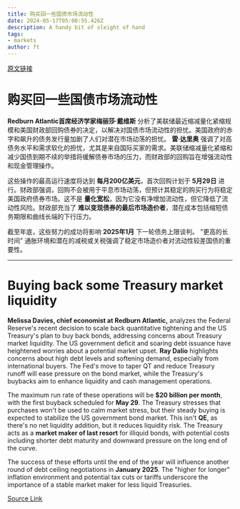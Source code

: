 ```yaml
---
title: 购买回一些国债市场流动性
date: 2024-05-17T05:00:55.426Z
description: A handy bit of sleight of hand
tags: 
- markets
author: ft
---
```


[原文链接](https://ft.com/content/a3ddf264-f2b8-4625-8135-3cab0b5e5dff)

# **购买回一些国债市场流动性** 

**Redburn Atlantic首席经济学家梅丽莎·戴维斯** 分析了美联储最近缩减量化紧缩规模和美国财政部回购债券的决定，以解决对国债市场流动性的担忧。美国政府的赤字和飙升的债务发行量加剧了人们对潜在市场动荡的担忧。 **雷·达里奥** 强调了对高债务水平和需求软化的担忧，尤其是来自国际买家的需求。美联储缩减量化紧缩和减少国债到期不续的举措将缓解债券市场的压力，而财政部的回购旨在增强流动性和现金管理操作。

这些操作的最高运行速度将达到 **每月200亿美元**，首次回购计划于 **5月29日** 进行。财政部强调，回购不会被用于平息市场动荡，但预计其稳定的购买行为将稳定美国政府债券市场。这不是 **量化宽松**，因为它没有净增加流动性，但它降低了流动性风险。财政部充当了 **难以变现债券的最后市场造价者**，潜在成本包括缩短债务期限和曲线长端的下行压力。

截至年底，这些努力的成功将影响 **2025年1月** 下一轮债务上限谈判。 "更高的长时间" 通胀环境和潜在的减税或关税强调了稳定市场造价者对流动性较差国债的重要性。

---

# Buying back some Treasury market liquidity 

**Melissa Davies, chief economist at Redburn Atlantic,** analyzes the Federal Reserve's recent decision to scale back quantitative tightening and the US Treasury's plan to buy back bonds, addressing concerns about Treasury market liquidity. The US government deficit and soaring debt issuance have heightened worries about a potential market upset. **Ray Dalio** highlights concerns about high debt levels and softening demand, especially from international buyers. The Fed's move to taper QT and reduce Treasury runoff will ease pressure on the bond market, while the Treasury's buybacks aim to enhance liquidity and cash management operations. 

The maximum run rate of these operations will be **$20 billion per month**, with the first buyback scheduled for **May 29**. The Treasury stresses that purchases won't be used to calm market stress, but their steady buying is expected to stabilize the US government bond market. This isn't **QE**, as there's no net liquidity addition, but it reduces liquidity risk. The Treasury acts as a **market maker of last resort** for illiquid bonds, with potential costs including shorter debt maturity and downward pressure on the long end of the curve. 

The success of these efforts until the end of the year will influence another round of debt ceiling negotiations in **January 2025**. The "higher for longer" inflation environment and potential tax cuts or tariffs underscore the importance of a stable market maker for less liquid Treasuries.

[Source Link](https://ft.com/content/a3ddf264-f2b8-4625-8135-3cab0b5e5dff)

